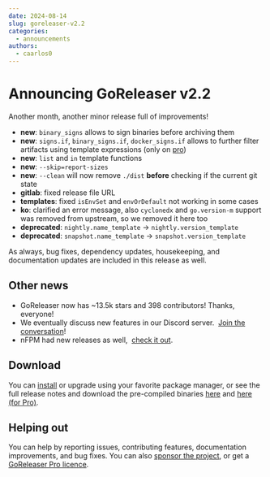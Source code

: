 ```yaml
---
date: 2024-08-14
slug: goreleaser-v2.2
categories:
  - announcements
authors:
  - caarlos0
---
```


# Announcing GoReleaser v2.2

Another month, another minor release full of improvements!

<!-- more -->

- **new**: `binary_signs` allows to sign binaries before archiving them
- **new**: `signs.if`, `binary_signs.if`, `docker_signs.if` allows to further
  filter artifacts using template expressions (only on [pro][])
- **new**: `list` and `in` template functions
- **new**: `--skip=report-sizes`
- **new**: `--clean` will now remove `./dist` **before** checking if the current
  git state
- **gitlab**: fixed release file URL
- **templates**: fixed `isEnvSet` and `envOrDefault` not working in some cases
- **ko**: clarified an error message, also `cyclonedx` and `go.version-m`
  support was removed from upstream, so we removed it here too
- **deprecated**: `nightly.name_template` -> `nightly.version_template`
- **deprecated**: `snapshot.name_template` -> `snapshot.version_template`

As always, bug fixes, dependency updates, housekeeping, and documentation
updates are included in this release as well.

## Other news

- GoReleaser now has ~13.5k stars and 398 contributors! Thanks, everyone!
- We eventually discuss new features in our Discord server. 
  [Join the conversation][discord]!
- nFPM had new releases as well, 
  [check it out](https://github.com/goreleaser/nfpm/releases).

## Download

You can [install][] or upgrade using your favorite package manager, or see the
full release notes and download the pre-compiled binaries [here][oss-rel] and
[here (for Pro)][pro-rel].

## Helping out

You can help by reporting issues, contributing features, documentation
improvements, and bug fixes.
You can also [sponsor the project](/sponsors), or get a
[GoReleaser Pro licence][pro].

[pro]: /pro
[install]: https://goreleaser.com/install
[pro-rel]: https://github.com/goreleaser/goreleaser-pro/releases/tag/v1.26.0-pro
[oss-rel]: https://github.com/goreleaser/goreleaser/releases/tag/v1.26.0
[discord]: https://goreleaser.com/discord
